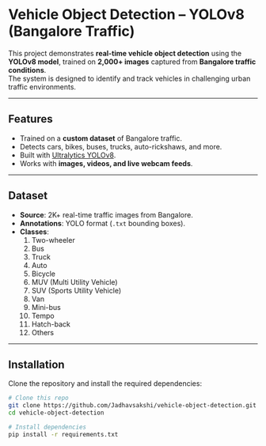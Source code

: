 #  Vehicle Object Detection – YOLOv8 (Bangalore Traffic)

This project demonstrates **real-time vehicle object detection** using the **YOLOv8 model**, trained on **2,000+ images** captured from **Bangalore traffic conditions**.  
The system is designed to identify and track vehicles in challenging urban traffic environments.

---

## Features
- Trained on a **custom dataset** of Bangalore traffic.  
- Detects cars, bikes, buses, trucks, auto-rickshaws, and more.  
- Built with [Ultralytics YOLOv8](https://github.com/ultralytics/ultralytics).  
- Works with **images, videos, and live webcam feeds**.  

---

##  Dataset
- **Source**: 2K+ real-time traffic images from Bangalore.  
- **Annotations**: YOLO format (`.txt` bounding boxes).  
- **Classes**:  
  1. Two-wheeler  
  2. Bus  
  3. Truck  
  4. Auto  
  5. Bicycle  
  6. MUV (Multi Utility Vehicle)  
  7. SUV (Sports Utility Vehicle)  
  8. Van  
  9. Mini-bus  
  10. Tempo  
  11. Hatch-back  
  12. Others  

---



##  Installation

Clone the repository and install the required dependencies:

```bash
# Clone this repo
git clone https://github.com/Jadhavsakshi/vehicle-object-detection.git
cd vehicle-object-detection

# Install dependencies
pip install -r requirements.txt
